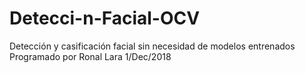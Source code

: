 # Detecci-n-Facial-OCV
Detección y casificación facial sin necesidad de modelos entrenados
Programado por Ronal Lara 1/Dec/2018
